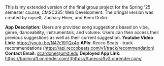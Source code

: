 This is my extended version of the final group project for the Spring '25 semester course, CMSC335: Web Development. The oringal version was created by myself, Zachary Hiner, and Bemi Onitiri.

**App Description:** Users are provided song suggestions based on vibe, genre, danceability, instrumentals, and volume. Users can then access their previous suggestions as well as their current suggestion.
**Youtube Video Link:** https://youtu.be/N47c19TQx4o
**APIs:** Recco Beats - track recommendations (https://api.reccobeats.com/v1/track/recommendation)
**Contact Email:** dcardone@umd.edu
**Deployed App Link:** https://tunecraft.onrender.com/](https://tunecraftv2.onrender.com/
